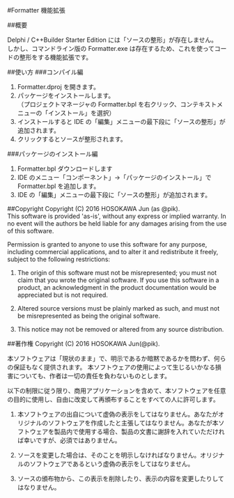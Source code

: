 ﻿#Formatter 機能拡張

##概要

Delphi / C++Builder Starter Edition には「ソースの整形」が存在しません。  
しかし、コマンドライン版の Formatter.exe は存在するため、これを使ってコードの整形をする機能拡張です。  

##使い方
###コンパイル編
1. Formatter.dproj を開きます。
2. パッケージをインストールします。  
（プロジェクトマネージャの Formatter.bpl を右クリック、コンテキストメニューの「インストール」を選択）
3. インストールすると IDE の「編集」メニューの最下段に「ソースの整形」が追加されます。
4. クリックするとソースが整形されます。

###パッケージのインストール編
1. Formatter.bpl ダウンロードします
2. IDE のメニュー「コンポーネント」→「パッケージのインストール」で Formatter.bpl を追加します。
3. IDE の「編集」メニューの最下段に「ソースの整形」が追加されます。

##Copyright
Copyright (C) 2016 HOSOKAWA Jun (as @pik).  
This software is provided 'as-is', without any express or implied warranty. In no event will the authors be held liable for any damages arising from the use of this software.  

Permission is granted to anyone to use this software for any purpose, including commercial applications, and to alter it and redistribute it freely, subject to the following restrictions:  

1. The origin of this software must not be misrepresented; you must not claim that you wrote the original software. If you use this software in a product, an acknowledgment in the product documentation would be appreciated but is not required.  

2. Altered source versions must be plainly marked as such, and must not be misrepresented as being the original software.  

3. This notice may not be removed or altered from any source distribution.  

##著作権
Copyright (C) 2016 HOSOKAWA Jun(@pik).
  
本ソフトウェアは「現状のまま」で、明示であるか暗黙であるかを問わず、何らの保証もなく提供されます。 本ソフトウェアの使用によって生じるいかなる損害についても、作者は一切の責任を負わないものとします。  
  
以下の制限に従う限り、商用アプリケーションを含めて、本ソフトウェアを任意の目的に使用し、自由に改変して再頒布することをすべての人に許可します。  
  
1. 本ソフトウェアの出自について虚偽の表示をしてはなりません。あなたがオリジナルのソフトウェアを作成したと主張してはなりません。あなたが本ソフトウェアを製品内で使用する場合、製品の文書に謝辞を入れていただければ幸いですが、必須ではありません。  

2. ソースを変更した場合は、そのことを明示しなければなりません。オリジナルのソフトウェアであるという虚偽の表示をしてはなりません。

3. ソースの頒布物から、この表示を削除したり、表示の内容を変更したりしてはなりません。  
